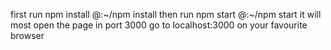 first run npm install
@:~/npm install
then run npm start
@:~/npm start
it will most open the page in port 3000
go to localhost:3000 on your favourite browser


